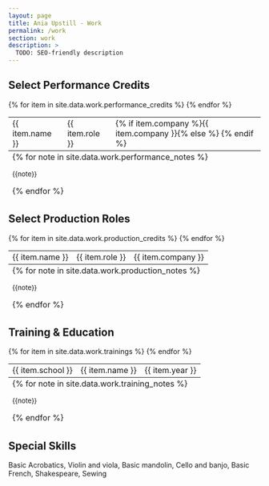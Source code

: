 ```yaml
---
layout: page
title: Ania Upstill - Work
permalink: /work
section: work
description: >
  TODO: SEO-friendly description
---
```


## Select Performance Credits

<table>
  <tbody>
    {% for item in site.data.work.performance_credits %}
      <tr>
        <td>{{ item.name }}</td>
        <td>{{ item.role }}</td>
        <td>{% if item.company %}{{ item.company }}{% else %}&nbsp;{% endif %}</td>
      </tr>
    {% endfor %}
  </tbody>
  <tfoot>
    <tr>
      <td colspan="3">
        <stack-l>
          {% for note in site.data.work.performance_notes %}
            <p><small>{{note}}</small></p>
          {% endfor %}
        </stack-l>
      </td>
    </tr>
  </tfoot>
</table>

## Select Production Roles

<table>
  <tbody>
    {% for item in site.data.work.production_credits %}
      <tr>
        <td>{{ item.name }}</td>
        <td>{{ item.role }}</td>
        <td>{{ item.company }}</td>
      </tr>
    {% endfor %}
  </tbody>
  <tfoot>
    <tr>
      <td colspan="3">
        {% for note in site.data.work.production_notes %}
          <p><small>{{note}}</small></p>
        {% endfor %}
      </td>
    </tr>
  </tfoot>
</table>

## Training & Education

<table>
  <tbody>
    {% for item in site.data.work.trainings %}
      <tr>
        <td>{{ item.school }}</td>
        <td>{{ item.name }}</td>
        <td>{{ item.year }}</td>
      </tr>
    {% endfor %}
  </tbody>
  <tfoot>
    <tr>
      <td colspan="3">
          {% for note in site.data.work.training_notes %}
            <p><small>{{note}}</small></p>
          {% endfor %}
      </td>
    </tr>
  </tfoot>
</table>

## Special Skills

Basic Acrobatics, Violin and viola, Basic mandolin, Cello and banjo, Basic French, Shakespeare, Sewing
